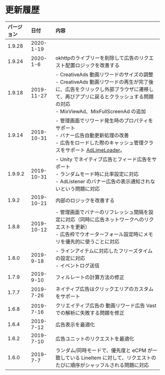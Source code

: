 # 更新履歴

| バージョン| 日付     | 内容                                      |
| :----- | :-------- | :--------------------------------------- |
| 1.9.28 | 2020-1-19  | |
| 1.9.24 | 2020-1-6   | okhttpのライブリーを削除して広告のリクエスト配置ロジックを改善する|
| 1.9.18 | 2019-11-27 | - CreativeAds 動画リワードのサイズの調整<br> - CreativeAds 動画リワードの再生が完了後に、広告をクリックし外部ブラウザに遷移して、再びアプリに戻るとクラッシュする問題の対応<br>- MixViewAd、MixFullScreenAd の追加|
| 1.9.14 | 2019-10-31 | - 管理画面でリワード発生時のプロパティをサポート<br> - バナー広告自動更新処理の改善<br> - 広告をロードした際のキャッシュ管理クラスをサポート [AdLimeLoader](./adloader)。|
| 1.9.9.2| 2019-10-31 | - Unity でネイティブ広告とフィード広告をサポート <br> - ランダムモード時に比率設定に対応 <br> - AdListener のバナー広告の表示通知されないという問題に対応 |
| 1.9.2  | 2019-10-21 | 内部のロジックを改善する|
| 1.8.8  | 2019-10-12 | - 管理画面でバナーのリフレッシュ間隔を設定に対応（同時に広告ネットワークへのリクエストを更新）<br> - 広告枠でウオーターフォール設定時にメモリを優先的に使うことに対応|
| 1.8.0  | 2019-9-18  | - ラインアイテムに対応したフリーズタイムの設定に対応 <br> - イベントログ送信|
| 1.7.9  | 2019-9-10  | フィルレートの計算方法の修正|
| 1.7.7  | 2019-7-26  | ネイティブ広告はクリックエリアのカスタムをサポート|
| 1.6.8  | 2019-7-16  | クリエイティブ広告の 動画リワード広告 Vast での解析に失敗する問題を修正|
| 1.6.4  | 2019-7-12  | 広告表示を最適化|
| 1.6.2  | 2019-7-10  | 広告ユニットのリクエストを最適化|
| 1.6.0  | 2019-7-7   | ランダム/同時モードで、優先度と eCPM が一致している LineItem に対して、リクエストのたびに順序がシャッフルされる問題に対応|
